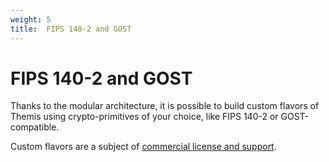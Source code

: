 ```yaml
---
weight: 5
title:  FIPS 140-2 and GOST
---
```


# FIPS 140-2 and GOST

Thanks to the modular architecture,
it is possible to build custom flavors of Themis using crypto-primitives of your choice,
like FIPS 140-2 or GOST-compatible.

Custom flavors are a subject of [commercial license and support](/docs/themis/support/).

